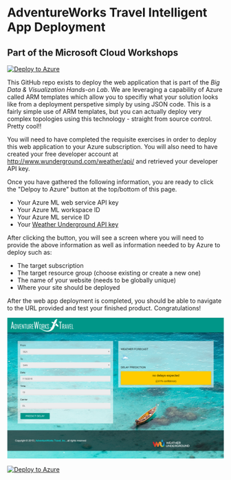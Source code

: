 # AdventureWorks Travel Intelligent App Deployment
## Part of the Microsoft Cloud Workshops

[![Deploy to Azure](http://azuredeploy.net/deploybutton.png)](https://azuredeploy.net/)

This GitHub repo exists to deploy the web application that is part of the *Big Data & Visualization Hands-on Lab*. We are leveraging a capability of Azure called ARM templates which allow you to specifiy what your solution looks like from a deployment perspetive simply by using JSON code. This is a fairly simple use of ARM templates, but you can actually deploy very complex topologies using this technology - straight from source control. Pretty cool!!

You will need to have completed the requisite exercises in order to deploy this web application to your Azure subscription. You will also need to have created your free developer account at http://www.wunderground.com/weather/api/ and retrieved your developer API key.

Once you have gathered the following information, you are ready to click the "Delpoy to Azure" button at the top/bottom of this page.

* Your Azure ML web service API key
* Your Azure ML workspace ID
* Your Azure ML service ID
* Your [Weather Underground API key](http://www.wunderground.com/weather/api/)

After clicking the button, you will see a screen where you will need to provide the above information as well as information needed to by Azure to deploy such as:

* The target subscription
* The target resource group (choose existing or create a new one)
* The name of your website (needs to be globally unique)
* Where your site should be deployed

After the web app deployment is completed, you should be able to navigate to the URL provided and test your finished product. Congratulations!

![alt text](/AdventureWorksTravel/images/webapp.png "Azure Deployment GUI")

[![Deploy to Azure](http://azuredeploy.net/deploybutton.png)](https://azuredeploy.net/)

